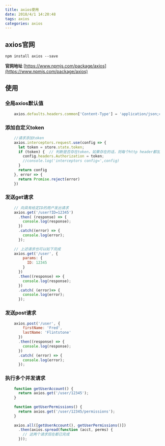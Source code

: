 ```yaml
---
title: axios使用
date: 2018/4/1 14:20:48 
tags: axios
categories: axios
---
```


## axios官网
`npm install axios --save`

**官网地址**
[https://www.npmjs.com/package/axios](https://www.npmjs.com/package/axios)

## 使用
### 全局axios默认值
```js
	axios.defaults.headers.common['Content-Type'] = 'application/json;charset=UTF-8'
```
### 添加自定义token
```js
	//请求添加token
	axios.interceptors.request.use(config => {
	  let token = store.state.token;
	  if (token) {  // 判断是否存在token，如果存在的话，则每个http header都加上token
	    config.headers.Authorization = token;
	    //console.log('interceptors config=',config)
	  }
	  return config
	}, error => {
	  return Promise.reject(error)
	})
```
### 发送get请求
```js
	// 向具有给定ID的用户发出请求
	axios.get('/user?ID=12345')
	  .then( (response) => {
	    console.log(response);
	  })
	  .catch((error) => {
	    console.log(error);
	  });
	 
	// 上述请求也可以如下完成
	axios.get('/user', {
	    params: {
	      ID: 12345
	    }
	  })
	  .then((response) => {
	    console.log(response);
	  })
	  .catch( (error)=> {
	    console.log(error);
	  });
```
### 发送post请求
```js
	axios.post('/user', {
	    firstName: 'Fred',
	    lastName: 'Flintstone'
	  })
	  .then((response) => {
	    console.log(response);
	  })
	  .catch( (error) => {
	    console.log(error);
	  });
```
### 执行多个并发请求
```js
	function getUserAccount() {
	  return axios.get('/user/12345');
	}
	 
	function getUserPermissions() {
	  return axios.get('/user/12345/permissions');
	}
	 
	axios.all([getUserAccount(), getUserPermissions()])
	  .then(axios.spread(function (acct, perms) {
	    // 这两个请求现在都已完成
	  }));
```